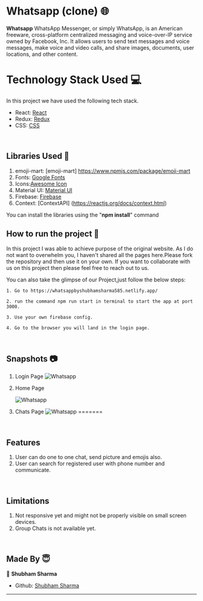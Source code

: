 # Whatsapp (clone) 🌐

**Whatsapp** WhatsApp Messenger, or simply WhatsApp, is an American freeware, cross-platform centralized messaging and voice-over-IP service owned by Facebook, Inc. It allows users to send text messages and voice messages, make voice and video calls, and share images, documents, user locations, and other content.

# Technology Stack Used 💻

In this project we have used the following tech stack.

- React: [React](https://www.npmjs.com/package/react)
- Redux: [Redux](https://www.npmjs.com/package/redux)
- CSS: [CSS](https://styled-components.com/)

<br> 

## Libraries Used 🌟


1. emoji-mart: [emoji-mart] https://www.npmjs.com/package/emoji-mart
2. Fonts: [Google Fonts](https://fonts.google.com/)
3. Icons:[Awesome Icon](https://www.w3schools.com/icons/fontawesome5_intro.asp)
4. Material UI: [Material UI](https://material-ui.com/)
5. Firebase: [Firebase](https://firebase.google.com/)
6. Context: [ContextAPI] (https://reactjs.org/docs/context.html)



You can install the libraries using the "**npm install**" command
<br>

## How to run the project 📑

In this project I was able to achieve purpose of the original website. As I do not want to overwhelm you, I haven't shared all the pages here.Please fork the repository and then use it on your own. If you want to collaborate with us on this project then please feel free to reach out to us.

You can also take the glimpse of our Project,just follow the below steps:

    1. Go to https://whatsappbyshubhamsharma585.netlify.app/
    
    2. run the command npm run start in terminal to start the app at port 3000.
    
    3. Use your own firebase config.

    4. Go to the browser you will land in the login page.

<br>

## Snapshots 📷


1. Login Page
![Whatsapp](https://github.com/Shubhamsharma585/Whatsapp_Clone/blobmain/public/Images/login.png)


2. Home Page

   ![Whatsapp](https://github.com/Shubhamsharma585/Whatsapp_Clone/blob/main/public/Images/home.png)


3. Chats Page
![Whatsapp](https://github.com/Shubhamsharma585/Whatsapp_Clone/blobmain/public/Images/chats.png)
=======


<br>

## Features

1. User can do one to one chat, send picture and emojis also.
2. User can search for registered user with phone number and communicate.

<br>

## Limitations

1. Not responsive yet and might not be properly visible on small screen devices.
2. Group Chats is not available yet.

<br>

## Made By 😇

👤 **Shubham Sharma**

- Github: [Shubham Sharma](https://github.com/Shubhamsharma585)

**********************************************************************
